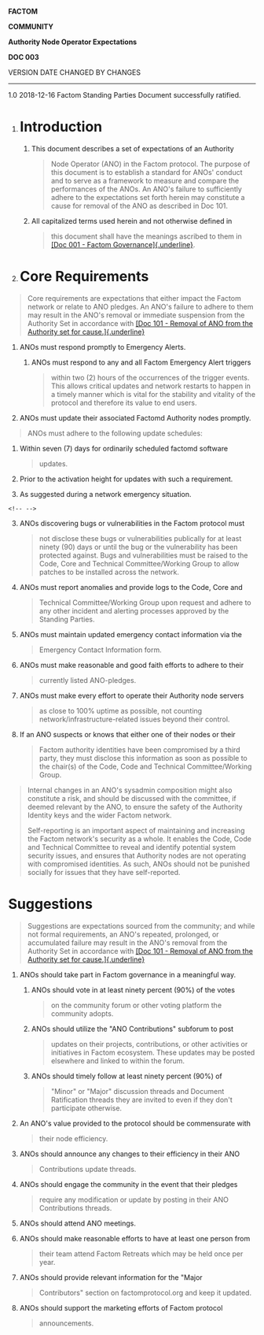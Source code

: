 **FACTOM**

**COMMUNITY**

**Authority Node Operator Expectations**

**DOC 003**

  VERSION   DATE         CHANGED BY                CHANGES
  --------- ------------ ------------------------- ---------------------------------
  1.0       2018-12-16   Factom Standing Parties   Document successfully ratified.
                                                   
                                                   
                                                   
                                                   
                                                   
                                                   

1.  Introduction
    ============

    1.  This document describes a set of expectations of an Authority
        > Node Operator (ANO) in the Factom protocol. The purpose of
        > this document is to establish a standard for ANOs' conduct and
        > to serve as a framework to measure and compare the
        > performances of the ANOs. An ANO's failure to sufficiently
        > adhere to the expectations set forth herein may constitute a
        > cause for removal of the ANO as described in Doc 101.

    2.  All capitalized terms used herein and not otherwise defined in
        > this document shall have the meanings ascribed to them in
        > [[Doc 001 - Factom
        > Governance]{.underline}](https://drive.google.com/open?id=1RVaVR7lvfGgOBMG-7oca9TtpnR7qaEfr6XJVaZJwd3M).

2.  Core Requirements
    =================

> Core requirements are expectations that either impact the Factom
> network or relate to ANO pledges. An ANO's failure to adhere to them
> may result in the ANO\'s removal or immediate suspension from the
> Authority Set in accordance with [[Doc 101 - Removal of ANO from the
> Authority set for
> cause.]{.underline}](https://docs.google.com/document/d/1JhdOhz7e93_oSpQ3JzE9YwbH5Y05rnULsOI_hf2UGr4/edit?usp=sharing)

1.  ANOs must respond promptly to Emergency Alerts.

    1.  ANOs must respond to any and all Factom Emergency Alert triggers
        > within two (2) hours of the occurrences of the trigger events.
        > This allows critical updates and network restarts to happen in
        > a timely manner which is vital for the stability and vitality
        > of the protocol and therefore its value to end users.

2.  ANOs must update their associated Factomd Authority nodes promptly.

> ANOs must adhere to the following update schedules:

1.  Within seven (7) days for ordinarily scheduled factomd software
    > updates.

2.  Prior to the activation height for updates with such a requirement.

3.  As suggested during a network emergency situation.

```{=html}
<!-- -->
```
3.  ANOs discovering bugs or vulnerabilities in the Factom protocol must
    > not disclose these bugs or vulnerabilities publically for at least
    > ninety (90) days or until the bug or the vulnerability has been
    > protected against. Bugs and vulnerabilities must be raised to the
    > Code, Core and Technical Committee/Working Group to allow patches
    > to be installed across the network.

4.  ANOs must report anomalies and provide logs to the Code, Core and
    > Technical Committee/Working Group upon request and adhere to any
    > other incident and alerting processes approved by the Standing
    > Parties.

5.  ANOs must maintain updated emergency contact information via the
    > Emergency Contact Information form.

6.  ANOs must make reasonable and good faith efforts to adhere to their
    > currently listed ANO-pledges.

7.  ANOs must make every effort to operate their Authority node servers
    > as close to 100% uptime as possible, not counting
    > network/infrastructure-related issues beyond their control.

8.  If an ANO suspects or knows that either one of their nodes or their
    > Factom authority identities have been compromised by a third
    > party, they must disclose this information as soon as possible to
    > the chair(s) of the Code, Code and Technical Committee/Working
    > Group.

> Internal changes in an ANO\'s sysadmin composition might also
> constitute a risk, and should be discussed with the committee, if
> deemed relevant by the ANO, to ensure the safety of the Authority
> Identity keys and the wider Factom network.
>
> Self-reporting is an important aspect of maintaining and increasing
> the Factom network\'s security as a whole. It enables the Code, Code
> and Technical Committee to reveal and identify potential system
> security issues, and ensures that Authority nodes are not operating
> with compromised identities. As such, ANOs should not be punished
> socially for issues that they have self-reported.

Suggestions
===========

> Suggestions are expectations sourced from the community; and while not
> formal requirements, an ANO\'s repeated, prolonged, or accumulated
> failure may result in the ANO\'s removal from the Authority Set in
> accordance with [[Doc 101 - Removal of ANO from the Authority set for
> cause.]{.underline}](https://docs.google.com/document/d/1JhdOhz7e93_oSpQ3JzE9YwbH5Y05rnULsOI_hf2UGr4/edit?usp=sharing)

1.  ANOs should take part in Factom governance in a meaningful way.

    1.  ANOs should vote in at least ninety percent (90%) of the votes
        > on the community forum or other voting platform the community
        > adopts.

    2.  ANOs should utilize the "ANO Contributions" subforum to post
        > updates on their projects, contributions, or other activities
        > or initiatives in Factom ecosystem. These updates may be
        > posted elsewhere and linked to within the forum.

    3.  ANOs should timely follow at least ninety percent (90%) of
        > "Minor" or "Major" discussion threads and Document
        > Ratification threads they are invited to even if they don't
        > participate otherwise.

2.  An ANO's value provided to the protocol should be commensurate with
    > their node efficiency.

3.  ANOs should announce any changes to their efficiency in their ANO
    > Contributions update threads.

4.  ANOs should engage the community in the event that their pledges
    > require any modification or update by posting in their ANO
    > Contributions threads.

5.  ANOs should attend ANO meetings.

6.  ANOs should make reasonable efforts to have at least one person from
    > their team attend Factom Retreats which may be held once per year.

7.  ANOs should provide relevant information for the "Major
    > Contributors" section on factomprotocol.org and keep it updated.

8.  ANOs should support the marketing efforts of Factom protocol
    > announcements.

